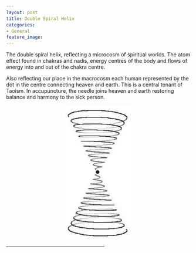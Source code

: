 ```yaml
---
layout: post
title: Double Spiral Helix
categories:
- General
feature_image: 
---
```

The double spiral helix, reflecting a microcosm of spiritual worlds. The atom effect found in chakras and nadis, energy centres of the body and flows of energy into and out of the chakra centre. 

Also reflecting our place in the macrocosm each human represented by the dot in the centre connecting heaven and earth. This is a central tenant of Taoism. In accupuncture, the needle joins heaven and earth restoring balance and harmony to the sick person. 

<center>
	<img src="/images/double-spiral.jpg" width="200">
</center>
__________________________________________		
